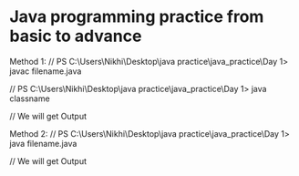 # Java programming practice from basic to advance

Method 1:
// PS C:\Users\Nikhi\Desktop\java practice\java_practice\Day 1> javac filename.java

// PS C:\Users\Nikhi\Desktop\java practice\java_practice\Day 1> java classname

// We will get Output 


Method 2:
// PS C:\Users\Nikhi\Desktop\java practice\java_practice\Day 1> java filename.java

// We will get Output 

 

